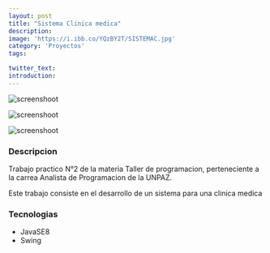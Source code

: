 ```yaml
---
layout: post
title: "Sistema Clinica medica"
description: 
image: 'https://i.ibb.co/YQzBY2T/SISTEMAC.jpg'
category: 'Proyectos'
tags:

twitter_text: 
introduction: 
---
```

![screenshoot](https://i.ibb.co/mCK4Xq5/gestionp.jpg)

![screenshoot](https://i.ibb.co/RctDwGF/gestiot.jpg)

![screenshoot](https://i.ibb.co/YbX9Fdy/regturnot.jpg)


### Descripcion
Trabajo practico N°2 de la materia Taller de programacion, perteneciente a la carrea Analista de Programacion de la UNPAZ.

Este trabajo consiste en el desarrollo de un sistema para una clinica medica



### Tecnologias

* JavaSE8
* Swing

